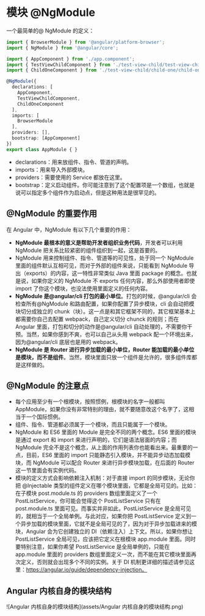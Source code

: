 # 模块 @NgModule

一个最简单的@ NgModule 的定义：

```typescript
import { BrowserModule } from '@angular/platform-browser';
import { NgModule } from '@angular/core';

import { AppComponent } from './app.component';
import { TestViewChildComponent } from './test-view-child/test-view-child.component';
import { ChildOneComponent } from './test-view-child/child-one/child-one.component';

@NgModule({
  declarations: [
    AppComponent,
    TestViewChildComponent,
    ChildOneComponent
  ],
  imports: [
    BrowserModule
  ],
  providers: [],
  bootstrap: [AppComponent]
})
export class AppModule { }
```

- declarations：用来放组件、指令、管道的声明。
- imports：用来导入外部模块。
- providers：需要使用的 Service 都放在这里。
- bootstrap：定义启动组件。你可能注意到了这个配置项是一个数组，也就是说可以指定多个组件作为启动点，但是这种用法是很罕见的。

## @NgModule 的重要作用

在 Angular 中，NgModule 有以下几个重要的作用：

- **NgModule 最根本的意义是帮助开发者组织业务代码**，开发者可以利用 NgModule 把关系比较紧密的组件组织到一起，这是首要的。
- NgModule 用来控制组件、指令、管道等的可见性，处于同一个 NgModule 里面的组件默认互相可见，而对于外部的组件来说，只能看到 NgModule 导出（exports）的内容，这一特性非常类似 Java 里面 package 的概念。也就是说，如果你定义的 NgModule 不 exports 任何内容，那么外部使用者即使 import 了你这个模块，也没法使用里面定义的任何内容。
- **NgModule 是@angular/cli 打包的最小单位**。打包的时候，@angular/cli 会检查所有@NgModule 和路由配置，如果你配置了异步模块，cli 会自动把模块切分成独立的 chunk（块）。这一点是和其它框架不同的，其它框架基本上都需要你自己去配置 webpack，自己定义切分 chunck 的规则；而在 Angular 里面，打包和切分的动作是@angular/cli 自动处理的，不需要你干预。当然，如果你感到不爽，也可以自己从头用 webpack 配一个环境出来，因为@angular/cli 底层也是用的 webpack。
- **NgModule 是 Router 进行异步加载的最小单位，Router 能加载的最小单位是模块，而不是组件**。当然，模块里面只放一个组件是允许的，很多组件库都是这样做的。

## @NgModule 的注意点

- 每个应用至少有一个根模块，按照惯例，根模块的名字一般都叫 AppModule，如果你没有非常特别的理由，就不要随意改这个名字了，这相当于一个国际惯例。
- 组件、指令、管道都必须属于一个模块，而且只能属于一个模块。
- NgModule 和 ES6 里面的 Module 是完全不同的两个概念。ES6 里面的模块是通过 export 和 import 来进行声明的，它们是语法层面的内容；而 NgModule 完全不是这个概念，从上面的作用列表你也能看出来。最重要的一点，目前，ES6 里面的 import 只能静态引入模块，并不能异步动态加载模块，而 NgModule 可以配合 Router 来进行异步模块加载，在后面的 Router 这一节里面会有实例代码。
- 模块的定义方式会影响依赖注入机制：对于直接 import 的同步模块，无论你把 @Injectable 类型的组件定义在哪个模块里面，它都是全局可见的。比如：在子模块 post.module.ts 的 providers 数组里面定义了一个 PostListService，你可能会觉得这个 PostListService 只有在 post.module.ts 里面可见。而事实并非如此，PostListService 是全局可见的，就相当于一个全局单例。与此对应，如果你把 PostListService 定义到一个异步加载的模块里面，它就不是全局可见的了，因为对于异步加载进来的模块，Angular 会为它创建独立的 DI（依赖注入）上下文。所以，如果你想让 PostListService 全局可见，应该把它定义在根模块 app.module 里面。同时要特别注意，如果你希望 PostListService 是全局单例的，只能在 app.module 里面的 providers 数组里面定义一次，而不能在其它模块里面再次定义，否则就会出现多个不同的实例。关于 DI 机制更详细的描述请参见这里：https://angular.io/guide/dependency-injection。

## Angular 内核自身的模块结构

![Angular 内核自身的模块结构](assets/Angular 内核自身的模块结构.png)